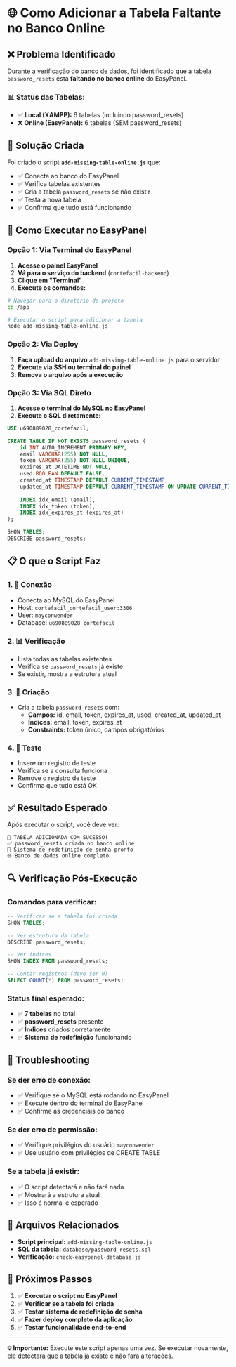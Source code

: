 # 🌐 Como Adicionar a Tabela Faltante no Banco Online

## ❌ Problema Identificado

Durante a verificação do banco de dados, foi identificado que a tabela `password_resets` está **faltando no banco online** do EasyPanel.

### 📊 Status das Tabelas:
- ✅ **Local (XAMPP):** 6 tabelas (incluindo password_resets)
- ❌ **Online (EasyPanel):** 6 tabelas (SEM password_resets)

## 🔧 Solução Criada

Foi criado o script **`add-missing-table-online.js`** que:
- ✅ Conecta ao banco do EasyPanel
- ✅ Verifica tabelas existentes
- ✅ Cria a tabela `password_resets` se não existir
- ✅ Testa a nova tabela
- ✅ Confirma que tudo está funcionando

## 🚀 Como Executar no EasyPanel

### Opção 1: Via Terminal do EasyPanel

1. **Acesse o painel EasyPanel**
2. **Vá para o serviço do backend** (`cortefacil-backend`)
3. **Clique em "Terminal"**
4. **Execute os comandos:**

```bash
# Navegar para o diretório do projeto
cd /app

# Executar o script para adicionar a tabela
node add-missing-table-online.js
```

### Opção 2: Via Deploy

1. **Faça upload do arquivo** `add-missing-table-online.js` para o servidor
2. **Execute via SSH ou terminal do painel**
3. **Remova o arquivo após a execução**

### Opção 3: Via SQL Direto

1. **Acesse o terminal do MySQL no EasyPanel**
2. **Execute o SQL diretamente:**

```sql
USE u690889028_cortefacil;

CREATE TABLE IF NOT EXISTS password_resets (
    id INT AUTO_INCREMENT PRIMARY KEY,
    email VARCHAR(255) NOT NULL,
    token VARCHAR(255) NOT NULL UNIQUE,
    expires_at DATETIME NOT NULL,
    used BOOLEAN DEFAULT FALSE,
    created_at TIMESTAMP DEFAULT CURRENT_TIMESTAMP,
    updated_at TIMESTAMP DEFAULT CURRENT_TIMESTAMP ON UPDATE CURRENT_TIMESTAMP,
    
    INDEX idx_email (email),
    INDEX idx_token (token),
    INDEX idx_expires_at (expires_at)
);

SHOW TABLES;
DESCRIBE password_resets;
```

## 📋 O que o Script Faz

### 1. 🔌 Conexão
- Conecta ao MySQL do EasyPanel
- Host: `cortefacil_cortefacil_user:3306`
- User: `mayconwender`
- Database: `u690889028_cortefacil`

### 2. 📊 Verificação
- Lista todas as tabelas existentes
- Verifica se `password_resets` já existe
- Se existir, mostra a estrutura atual

### 3. 🔧 Criação
- Cria a tabela `password_resets` com:
  - **Campos:** id, email, token, expires_at, used, created_at, updated_at
  - **Índices:** email, token, expires_at
  - **Constraints:** token único, campos obrigatórios

### 4. 🧪 Teste
- Insere um registro de teste
- Verifica se a consulta funciona
- Remove o registro de teste
- Confirma que tudo está OK

## ✅ Resultado Esperado

Após executar o script, você deve ver:

```
🎉 TABELA ADICIONADA COM SUCESSO!
✅ password_resets criada no banco online
🔧 Sistema de redefinição de senha pronto
🌐 Banco de dados online completo
```

## 🔍 Verificação Pós-Execução

### Comandos para verificar:

```sql
-- Verificar se a tabela foi criada
SHOW TABLES;

-- Ver estrutura da tabela
DESCRIBE password_resets;

-- Ver índices
SHOW INDEX FROM password_resets;

-- Contar registros (deve ser 0)
SELECT COUNT(*) FROM password_resets;
```

### Status final esperado:
- ✅ **7 tabelas** no total
- ✅ **password_resets** presente
- ✅ **Índices** criados corretamente
- ✅ **Sistema de redefinição** funcionando

## 🚨 Troubleshooting

### Se der erro de conexão:
- ✅ Verifique se o MySQL está rodando no EasyPanel
- ✅ Execute dentro do terminal do EasyPanel
- ✅ Confirme as credenciais do banco

### Se der erro de permissão:
- ✅ Verifique privilégios do usuário `mayconwender`
- ✅ Use usuário com privilégios de CREATE TABLE

### Se a tabela já existir:
- ✅ O script detectará e não fará nada
- ✅ Mostrará a estrutura atual
- ✅ Isso é normal e esperado

## 📝 Arquivos Relacionados

- **Script principal:** `add-missing-table-online.js`
- **SQL da tabela:** `database/password_resets.sql`
- **Verificação:** `check-easypanel-database.js`

## 🎯 Próximos Passos

1. ✅ **Executar o script no EasyPanel**
2. ✅ **Verificar se a tabela foi criada**
3. ✅ **Testar sistema de redefinição de senha**
4. ✅ **Fazer deploy completo da aplicação**
5. ✅ **Testar funcionalidade end-to-end**

---

**💡 Importante:** Execute este script apenas uma vez. Se executar novamente, ele detectará que a tabela já existe e não fará alterações.
